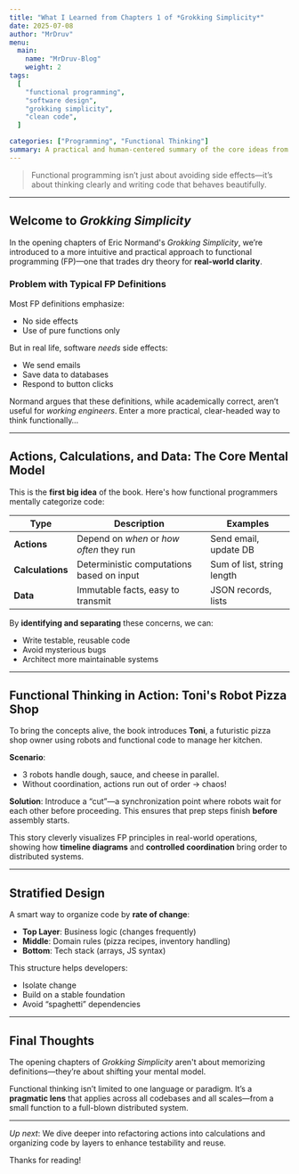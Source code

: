 ```yaml
---
title: "What I Learned from Chapters 1 of *Grokking Simplicity*"
date: 2025-07-08
author: "MrDruv"
menu:
  main:
    name: "MrDruv-Blog"
    weight: 2
tags:
  [
    "functional programming",
    "software design",
    "grokking simplicity",
    "clean code",
  ]

categories: ["Programming", "Functional Thinking"]
summary: A practical and human-centered summary of the core ideas from the opening chapters of *Grokking Simplicity* by Eric Normand.
---
```


> Functional programming isn’t just about avoiding side effects—it’s about thinking clearly and writing code that behaves beautifully.

---

## Welcome to _Grokking Simplicity_

In the opening chapters of Eric Normand's _Grokking Simplicity_, we’re introduced to a more intuitive and practical approach to functional programming (FP)—one that trades dry theory for **real-world clarity**.

### Problem with Typical FP Definitions

Most FP definitions emphasize:

- No side effects
- Use of pure functions only

But in real life, software _needs_ side effects:

- We send emails
- Save data to databases
- Respond to button clicks

Normand argues that these definitions, while academically correct, aren’t useful for _working engineers_. Enter a more practical, clear-headed way to think functionally…

---

## Actions, Calculations, and Data: The Core Mental Model

This is the **first big idea** of the book. Here's how functional programmers mentally categorize code:

| Type             | Description                               | Examples                   |
| ---------------- | ----------------------------------------- | -------------------------- |
| **Actions**      | Depend on _when_ or _how often_ they run  | Send email, update DB      |
| **Calculations** | Deterministic computations based on input | Sum of list, string length |
| **Data**         | Immutable facts, easy to transmit         | JSON records, lists        |

By **identifying and separating** these concerns, we can:

- Write testable, reusable code
- Avoid mysterious bugs
- Architect more maintainable systems

---

## Functional Thinking in Action: Toni's Robot Pizza Shop

To bring the concepts alive, the book introduces **Toni**, a futuristic pizza shop owner using robots and functional code to manage her kitchen.

**Scenario**:

- 3 robots handle dough, sauce, and cheese in parallel.
- Without coordination, actions run out of order → chaos!

**Solution**: Introduce a “cut”—a synchronization point where robots wait for each other before proceeding. This ensures that prep steps finish **before** assembly starts.

This story cleverly visualizes FP principles in real-world operations, showing how **timeline diagrams** and **controlled coordination** bring order to distributed systems.

---

## Stratified Design

A smart way to organize code by **rate of change**:

- **Top Layer**: Business logic (changes frequently)
- **Middle**: Domain rules (pizza recipes, inventory handling)
- **Bottom**: Tech stack (arrays, JS syntax)

This structure helps developers:

- Isolate change
- Build on a stable foundation
- Avoid “spaghetti” dependencies

---

## Final Thoughts

The opening chapters of _Grokking Simplicity_ aren't about memorizing definitions—they’re about shifting your mental model.

Functional thinking isn’t limited to one language or paradigm. It’s a **pragmatic lens** that applies across all codebases and all scales—from a small function to a full-blown distributed system.

---

_Up next_: We dive deeper into refactoring actions into calculations and organizing code by layers to enhance testability and reuse.

Thanks for reading!
